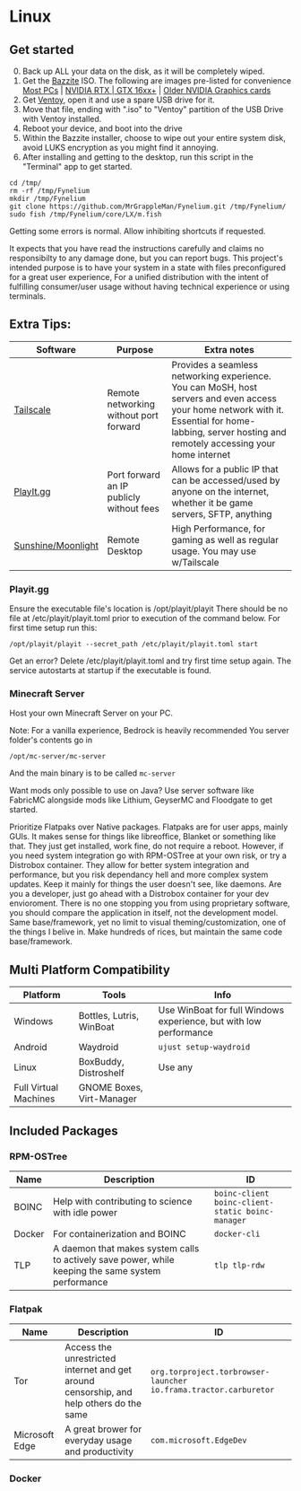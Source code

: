 # Linux

## Get started
0. Back up ALL your data on the disk, as it will be completely wiped.
1. Get the [Bazzite](https://bazzite.gg/#image-picker) ISO. The following are images pre-listed for convenience
[Most PCs](https://download.bazzite.gg/bazzite-gnome-stable-amd64.iso) | [NVIDIA RTX | GTX 16xx+](https://download.bazzite.gg/bazzite-gnome-nvidia-open-stable-amd64.iso) | [Older NVIDIA Graphics cards](https://download.bazzite.gg/bazzite-gnome-nvidia-stable-amd64.iso)
2. Get [Ventoy](https://github.com/ventoy/Ventoy/releases/latest), open it and use a spare USB drive for it.
3. Move that file, ending with ".iso" to "Ventoy" partition of the USB Drive with Ventoy installed.
4. Reboot your device, and boot into the drive
5. Within the Bazzite installer, choose to wipe out your entire system disk, avoid LUKS encryption as you might find it annoying.
6. After installing and getting to the desktop, run this script in the "Terminal" app to get started.
```
cd /tmp/
rm -rf /tmp/Fynelium
mkdir /tmp/Fynelium
git clone https://github.com/MrGrappleMan/Fynelium.git /tmp/Fynelium/
sudo fish /tmp/Fynelium/core/LX/m.fish
```
Getting some errors is normal. Allow inhibiting shortcuts if requested.

It expects that you have read the instructions carefully and claims no responsibilty to any damage done, but you can report bugs.
This project's intended purpose is to have your system in a state with files preconfigured for a great user experience,
For a unified distribution with the intent of fulfilling consumer/user usage without having technical experience or using terminals.

## Extra Tips:

| Software | Purpose | Extra notes
|---|---|---|
| [Tailscale](https://tailscale.com) | Remote networking without port forward | Provides a seamless networking experience. You can MoSH, host servers and even access your home network with it. Essential for home-labbing, server hosting and remotely accessing your home internet |
| [PlayIt.gg](https://playit.gg/) | Port forward an IP publicly without fees | Allows for a public IP that can be accessed/used by anyone on the internet, whether it be game servers, SFTP, anything |
| [Sunshine/Moonlight](https://app.lizardbyte.dev/Sunshine/) | Remote Desktop | High Performance, for gaming as well as regular usage. You may use w/Tailscale |

### Playit.gg
Ensure the executable file's location is /opt/playit/playit
There should be no file at /etc/playit/playit.toml prior to execution of the command below.
For first time setup run this:
```
/opt/playit/playit --secret_path /etc/playit/playit.toml start
```
Get an error? Delete /etc/playit/playit.toml and try first time setup again.
The service autostarts at startup if the executable is found.

### Minecraft Server
Host your own Minecraft Server on your PC.

Note: For a vanilla experience, Bedrock is heavily recommended
You server folder's contents go in
```
/opt/mc-server/mc-server
```
And the main binary is to be called ```mc-server```

Want mods only possible to use on Java? Use server software like FabricMC
alongside mods like Lithium, GeyserMC and Floodgate to get started.

Prioritize Flatpaks over Native packages.
Flatpaks are for user apps, mainly GUIs. It makes sense for things like libreoffice, Blanket or something like that.
They just get installed, work fine, do not require a reboot.
However, if you need system integration go with RPM-OSTree at your own risk, or try a Distrobox container.
They allow for better system integration and performance, but you risk dependancy hell and more complex system updates.
Keep it mainly for things the user doesn't see, like daemons.
Are you a developer, just go ahead with a Distrobox container for your dev envioroment.
There is no one stopping you from using proprietary software, you should compare the application in itself, not the development model.
Same base/framework, yet no limit to visual theming/customization, one of the things I belive in. Make hundreds of rices, but maintain the same code base/framework.

## Multi Platform Compatibility
| Platform | Tools | Info |
|---|---|---|
| Windows | Bottles, Lutris, WinBoat | Use WinBoat for full Windows experience, but with low performance |
| Android | Waydroid | ```ujust setup-waydroid``` |
| Linux | BoxBuddy, Distroshelf | Use any |
| Full Virtual Machines | GNOME Boxes, Virt-Manager |

## Included Packages
### RPM-OSTree
| Name | Description | ID |
|---|---|---|
| BOINC | Help with contributing to science with idle power | ```boinc-client boinc-client-static boinc-manager``` |
| Docker | For containerization and BOINC | ```docker-cli``` |
| TLP | A daemon that makes system calls to actively save power, while keeping the same system performance | ```tlp tlp-rdw``` |

### Flatpak
| Name | Description | ID |
|---|---|---|
| Tor | Access the unrestricted internet and get around censorship, and help others do the same | ```org.torproject.torbrowser-launcher io.frama.tractor.carburetor``` |
| Microsoft Edge | A great brower for everyday usage and productivity | ```com.microsoft.EdgeDev``` |

### Docker
